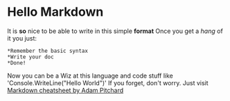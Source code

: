 # Hello Markdown
It is __so__ nice to be able to write in this simple **format**
Once you get a *hang* of it you just:
    
    *Remember the basic syntax
    *Write your doc
    *Done!
 
Now you can be a Wiz at this language and code stuff like 'Console.WriteLine("Hello World")'
If you forget, don't worry. 
Just visit [Markdown cheatsheet by Adam Pitchard](https://github.com/adam-p/markdown-here/wiki/Markdown-Cheatsheet)
